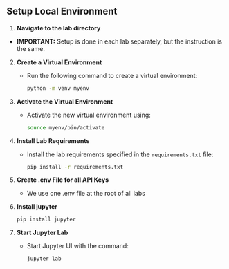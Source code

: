 ## Setup Local Environment 

1. **Navigate to the lab directory**
*  **IMPORTANT:** Setup is done in each lab separately, but the instruction is the same.

2. **Create a Virtual Environment**
   - Run the following command to create a virtual environment:
     ```sh
     python -m venv myenv
     ```

3. **Activate the Virtual Environment**
   - Activate the new virtual environment using:
     ```sh
     source myenv/bin/activate
     ```
     
4. **Install Lab Requirements**
   - Install the lab requirements specified in the `requirements.txt` file:
     ```sh
     pip install -r requirements.txt
     ```
5. **Create .env File for all API Keys**
    - We use one .env file at the root of all labs
   
6. **Install jupyter**
    ```sh
    pip install jupyter
    ```

7. **Start Jupyter Lab**
   - Start Jupyter UI with the command:
     ```sh
     jupyter lab
     ```


